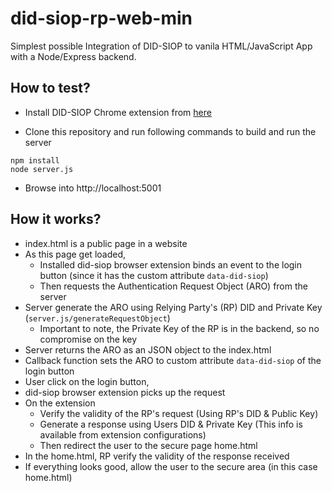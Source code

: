 # did-siop-rp-web-min

Simplest possible Integration of DID-SIOP to vanila HTML/JavaScript App with a Node/Express backend.

## How to test?

* Install DID-SIOP Chrome extension from [here](https://drive.google.com/file/d/1JdUYNxjan7pE_W4qB4dUHZdCuG1_056s/view?usp=sharing)

* Clone this repository and run following commands to build and run the server
```
npm install
node server.js
```

* Browse into http://localhost:5001


## How it works?

* index.html is a public page in a website
* As this page get loaded, 
    * Installed did-siop browser extension binds an event to the login button (since it has the custom attribute ```data-did-siop```)
    * Then requests the Authentication Request Object (ARO) from the server
* Server generate the ARO using Relying Party's (RP) DID and Private Key (```server.js/generateRequestObject```)
    * Important to note, the Private Key of the RP is in the backend, so no compromise on the key
* Server returns the ARO as an JSON object to the index.html
* Callback function sets the ARO to custom attribute ```data-did-siop``` of the login button
* User click on the login button,
* did-siop browser extension picks up the request
* On the extension
    * Verify the validity of the RP's request (Using RP's DID & Public Key)
    * Generate a response using Users DID & Private Key (This info is available from extension configurations)
    * Then redirect the user to the secure page home.html
* In the home.html, RP verify the validity of the response received
* If everything looks good, allow the user to the secure area (in this case home.html)



